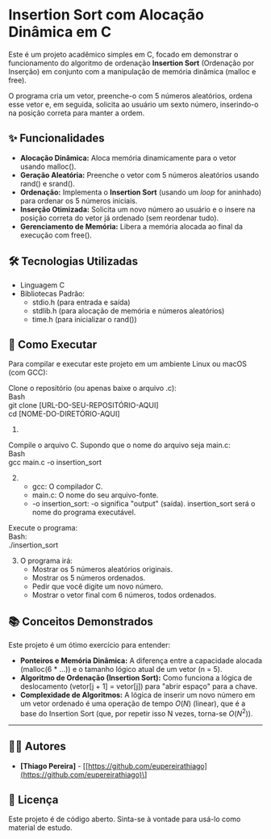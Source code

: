 

# **Insertion Sort com Alocação Dinâmica em C**

Este é um projeto acadêmico simples em C, focado em demonstrar o funcionamento do algoritmo de ordenação **Insertion Sort** (Ordenação por Inserção) em conjunto com a manipulação de memória dinâmica (malloc e free).

O programa cria um vetor, preenche-o com 5 números aleatórios, ordena esse vetor e, em seguida, solicita ao usuário um sexto número, inserindo-o na posição correta para manter a ordem.

## **✨ Funcionalidades**

* **Alocação Dinâmica:** Aloca memória dinamicamente para o vetor usando malloc().  
* **Geração Aleatória:** Preenche o vetor com 5 números aleatórios usando rand() e srand().  
* **Ordenação:** Implementa o **Insertion Sort** (usando um *loop* for aninhado) para ordenar os 5 números iniciais.  
* **Inserção Otimizada:** Solicita um novo número ao usuário e o insere na posição correta do vetor já ordenado (sem reordenar tudo).  
* **Gerenciamento de Memória:** Libera a memória alocada ao final da execução com free().

## **🛠️ Tecnologias Utilizadas**

* Linguagem C  
* Bibliotecas Padrão:  
  * stdio.h (para entrada e saída)  
  * stdlib.h (para alocação de memória e números aleatórios)  
  * time.h (para inicializar o rand())

## **🚀 Como Executar**

Para compilar e executar este projeto em um ambiente Linux ou macOS (com GCC):

Clone o repositório (ou apenas baixe o arquivo .c):  
Bash  
git clone \[URL-DO-SEU-REPOSITÓRIO-AQUI\]  
cd \[NOME-DO-DIRETÓRIO-AQUI\]

1. 

Compile o arquivo C. Supondo que o nome do arquivo seja main.c:  
Bash  
gcc main.c \-o insertion\_sort

2.   
   * gcc: O compilador C.  
   * main.c: O nome do seu arquivo-fonte.  
   * \-o insertion\_sort: \-o significa "output" (saída). insertion\_sort será o nome do programa executável.

Execute o programa:  
		Bash:  
		./insertion\_sort

3. O programa irá:  
   * Mostrar os 5 números aleatórios originais.  
   * Mostrar os 5 números ordenados.  
   * Pedir que você digite um novo número.  
   * Mostrar o vetor final com 6 números, todos ordenados.

## **📚 Conceitos Demonstrados**

Este projeto é um ótimo exercício para entender:

* **Ponteiros e Memória Dinâmica:** A diferença entre a capacidade alocada (malloc(6 \* ...)) e o tamanho lógico atual de um vetor (n \= 5).  
* **Algoritmo de Ordenação (Insertion Sort):** Como funciona a lógica de deslocamento (vetor\[j \+ 1\] \= vetor\[j\]) para "abrir espaço" para a chave.  
* **Complexidade de Algoritmos:** A lógica de inserir um novo número em um vetor ordenado é uma operação de tempo $O(N)$ (linear), que é a base do Insertion Sort (que, por repetir isso N vezes, torna-se $O(N^2)$).

---

## **👨‍💻 Autores**

* **\[Thiago Pereira\]** \- \[[https://github.com/eupereirathiago](https://github.com/eupereirathiago)\]  


## **📄 Licença**

Este projeto é de código aberto. Sinta-se à vontade para usá-lo como material de estudo.


